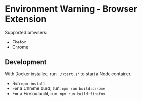 # Environment Warning - Browser Extension

Supported browsers:
* Firefox
* Chrome

## Development

With Docker installed, run `./start.sh` to start a Node container.

* Run `npm install`
* For a Chrome build, run: `npm run build:chrome`
* For a Firefox build, run: `npm run build:firefox`
